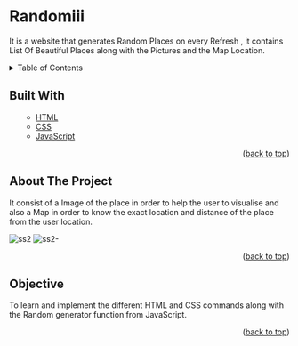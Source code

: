 # Randomiii
It is a website that generates Random Places on every Refresh , it contains List Of Beautiful Places along with the Pictures and the Map Location.


<!-- TABLE OF CONTENTS -->

<details>
  <summary>Table of Contents</summary>
  <ol>
    <ul>
      <li><a href="#about-the-project">About The Project</a></li>
        <li><a href="#built-with">Built With</a></li>
      <li><a href="#Objective">Objective</a></li>
      </ul>
  </ol>
</details>

<!-- Built with -->
## Built With
<ol>
    <ul>
      <li><a href="https://html.com/">HTML</a></li>
       <li><a href="https://css-tricks.com/">CSS</a></li>
      <li><a href="https://www.javascript.com/">JavaScript</a></li>
      </ul>
  <p align="right">(<a href="#Randomiii">back to top</a>)</p>
  </ol>

<!-- ABOUT THE PROJECT -->
## About The Project
It consist of a Image of the place in order to help the user to visualise and also a Map in order to know the exact location and distance of the place from the user location.


![ss2](https://user-images.githubusercontent.com/60666490/139693803-4500f574-fea0-44d4-9f70-9f852f6b3071.jpg)
![ss2-](https://user-images.githubusercontent.com/60666490/139695617-59db2663-735d-4b53-a22a-4958a1e810ca.png)
<p align="right">(<a href="#Randomiii">back to top</a>)</p>

## Objective
To learn and implement the different HTML and CSS commands along with the Random generator function from JavaScript.
<p align="right">(<a href="#Randomiii">back to top</a>)</p>
